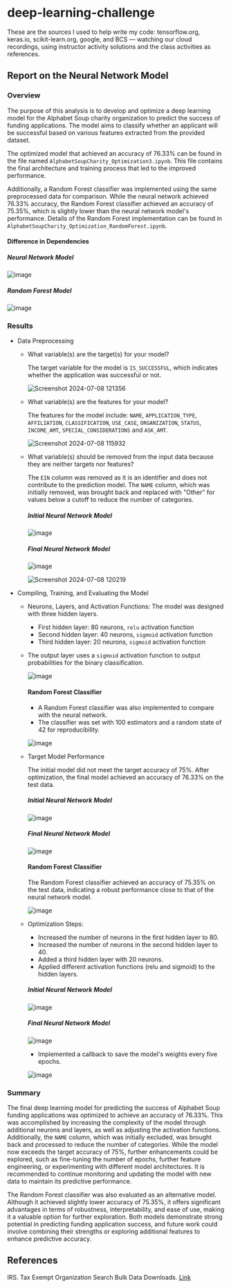 # deep-learning-challenge

These are the sources I used to help write my code: tensorflow.org, keras.io, scikit-learn.org, google, and BCS — watching our cloud recordings, using instructor activity solutions and the class activities as references. 

## Report on the Neural Network Model

### Overview
The purpose of this analysis is to develop and optimize a deep learning model for the Alphabet Soup charity organization to predict the success of funding applications. The model aims to classify whether an applicant will be successful based on various features extracted from the provided dataset.

The optimized model that achieved an accuracy of 76.33% can be found in the file named `AlphabetSoupCharity_Optimization3.ipynb`. This file contains the final architecture and training process that led to the improved performance. 

Additionally, a Random Forest classifier was implemented using the same preprocessed data for comparison. While the neural network achieved 76.33% accuracy, the Random Forest classifier achieved an accuracy of 75.35%, which is slightly lower than the neural network model's performance. Details of the Random Forest implementation can be found in `AlphabetSoupCharity_Optimization_RandomForest.ipynb`.

#### Difference in Dependencies

##### Neural Network Model

   ![image](https://github.com/AlyssaChand/deep-learning-challenge/assets/151655013/7f583a16-d75b-407c-b199-f1d4e60925bc)

##### Random Forest Model

   ![image](https://github.com/AlyssaChand/deep-learning-challenge/assets/151655013/4fdec715-ccae-4269-b06b-a2473b56add1)


### Results

* Data Preprocessing
    * What variable(s) are the target(s) for your model?

      The target variable for the model is `IS_SUCCESSFUL`, which indicates whether the application was successful or not.
      
      ![Screenshot 2024-07-08 121356](https://github.com/AlyssaChand/deep-learning-challenge/assets/151655013/bb9087fa-c036-4def-a98f-d5f88d16e749)

    * What variable(s) are the features for your model?

      The features for the model include: `NAME`, `APPLICATION_TYPE`, `AFFILIATION`, `CLASSIFICATION`, `USE_CASE`, `ORGANIZATION`, `STATUS`, `INCOME_AMT`, `SPECIAL_CONSIDERATIONS` and `ASK_AMT`.

      ![Screenshot 2024-07-08 115932](https://github.com/AlyssaChand/deep-learning-challenge/assets/151655013/5f3fc526-d403-4de1-bc50-d0eaeb59367b)
      
    * What variable(s) should be removed from the input data because they are neither targets nor features?
 
      The `EIN` column was removed as it is an identifier and does not contribute to the prediction model. The `NAME` column, which was initially removed, was brought back and replaced with "Other" for values below a cutoff to reduce the number of categories.
 
      ##### Initial Neural Network Model
 
      ![image](https://github.com/AlyssaChand/deep-learning-challenge/assets/151655013/6c041a82-4261-496e-9bc5-5f0314717233)

      ##### Final Neural Network Model
      
      ![image](https://github.com/AlyssaChand/deep-learning-challenge/assets/151655013/dc2434b0-3c7c-484c-a092-f84f785685e6)

      ![Screenshot 2024-07-08 120219](https://github.com/AlyssaChand/deep-learning-challenge/assets/151655013/04c5a5e3-22fe-4d90-b58a-fea5b5c1617e)

* Compiling, Training, and Evaluating the Model
   * Neurons, Layers, and Activation Functions: The model was designed with three hidden layers.
      * First hidden layer: 80 neurons, `relu` activation function
      * Second hidden layer: 40 neurons, `sigmoid` activation function
      * Third hidden layer: 20 neurons, `sigmoid` activation function
   * The output layer uses a `sigmoid` activation function to output probabilities for the binary classification.
 
     ![image](https://github.com/AlyssaChand/deep-learning-challenge/assets/151655013/4e6b9f8d-cd6a-4ce4-a246-3a67c53344ad)

     #### Random Forest Classifier
        * A Random Forest classifier was also implemented to compare with the neural network.
        * The classifier was set with 100 estimators and a random state of 42 for reproducibility.
    
     ![image](https://github.com/AlyssaChand/deep-learning-challenge/assets/151655013/b977bb1a-d27e-42db-ac30-53056c0ee27b)


   * Target Model Performance
     
     The initial model did not meet the target accuracy of 75%. After optimization, the final model achieved an accuracy of 76.33% on the test data.
 
     ##### Initial Neural Network Model
 
      ![image](https://github.com/AlyssaChand/deep-learning-challenge/assets/151655013/946ce593-88cc-4b30-a61c-61f99a8e4163)

     ##### Final Neural Network Model
     
      ![image](https://github.com/AlyssaChand/deep-learning-challenge/assets/151655013/dc1416f2-c564-4a36-bfce-30d5120bae34)

     #### Random Forest Classifier

     The Random Forest classifier achieved an accuracy of 75.35% on the test data, indicating a robust performance close to that of the neural network model.

      ![image](https://github.com/AlyssaChand/deep-learning-challenge/assets/151655013/103933e6-6e3d-4ac8-aeca-a6ee4a0aa369)


   * Optimization Steps:
     * Increased the number of neurons in the first hidden layer to 80.
     * Increased the number of neurons in the second hidden layer to 40.
     * Added a third hidden layer with 20 neurons.
     * Applied different activation functions (relu and sigmoid) to the hidden layers.

     ##### Initial Neural Network Model
     
     ![image](https://github.com/AlyssaChand/deep-learning-challenge/assets/151655013/90dafa31-4dd0-4410-aa1c-c45afd580e3d)
 
     ##### Final Neural Network Model
 
     ![image](https://github.com/AlyssaChand/deep-learning-challenge/assets/151655013/4e6b9f8d-cd6a-4ce4-a246-3a67c53344ad)

     * Implemented a callback to save the model's weights every five epochs.

     ![image](https://github.com/AlyssaChand/deep-learning-challenge/assets/151655013/4a97814c-950e-4cda-b283-9c9324fe2e98)

### Summary

The final deep learning model for predicting the success of Alphabet Soup funding applications was optimized to achieve an accuracy of 76.33%. This was accomplished by increasing the complexity of the model through additional neurons and layers, as well as adjusting the activation functions. Additionally, the `NAME` column, which was initially excluded, was brought back and processed to reduce the number of categories. While the model now exceeds the target accuracy of 75%, further enhancements could be explored, such as fine-tuning the number of epochs, further feature engineering, or experimenting with different model architectures. It is recommended to continue monitoring and updating the model with new data to maintain its predictive performance.

The Random Forest classifier was also evaluated as an alternative model. Although it achieved slightly lower accuracy of 75.35%, it offers significant advantages in terms of robustness, interpretability, and ease of use, making it a valuable option for further exploration. Both models demonstrate strong potential in predicting funding application success, and future work could involve combining their strengths or exploring additional features to enhance predictive accuracy.

## References

IRS. Tax Exempt Organization Search Bulk Data Downloads. [Link](https://www.irs.gov/charities-non-profits/tax-exempt-organization-search-bulk-data-downloads)

